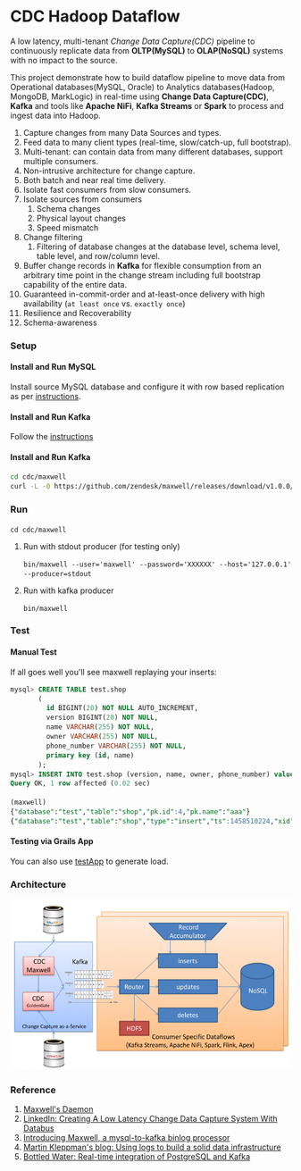 CDC Hadoop Dataflow
===================
A low latency, multi-tenant *Change Data Capture(CDC)* pipeline to continuously replicate data from **OLTP(**MySQL**)** to **OLAP(**NoSQL**)** systems with no impact to the source.

This project demonstrate how to build dataflow pipeline to move data from Operational databases(MySQL, Oracle) to Analytics databases(Hadoop, MongoDB, MarkLogic) in real-time using **Change Data Capture(CDC)**, **Kafka** and tools like **Apache NiFi**, **Kafka Streams** or **Spark** to process and ingest data into Hadoop.


1. Capture changes from many Data Sources and types.
2. Feed data to many client types (real-time, slow/catch-up, full bootstrap).
3. Multi-tenant: can contain data from many different databases, support multiple consumers.
4. Non-intrusive architecture for change capture.
5. Both batch and near real time delivery.
6. Isolate fast consumers from slow consumers.
7. Isolate sources from consumers
    1. Schema changes
    2. Physical layout changes
    3. Speed mismatch
8. Change filtering
    1. Filtering of database changes at the database level, schema level, table level, and row/column level.
9. Buffer change records in **Kafka** for flexible consumption from an arbitrary time point in the change stream including full bootstrap capability of the entire data.
9. Guaranteed in-commit-order and at-least-once delivery with high availability (`at least once` vs. `exactly once`)
10. Resilience and Recoverability
12. Schema-awareness

### Setup

#### Install and Run MySQL
Install source MySQL database and configure it with row based replication as per [instructions](./storage/mysql/).

#### Install and Run Kafka
Follow the [instructions](./storage/kafka/)

#### Install and Run Kafka

```bash
cd cdc/maxwell
curl -L -0 https://github.com/zendesk/maxwell/releases/download/v1.0.0/maxwell-1.0.0.tar.gz | tar --strip-components=1 -zx -C .
```

### Run

   `cd cdc/maxwell`

1. Run with stdout producer (for testing only)

   `bin/maxwell --user='maxwell' --password='XXXXXX' --host='127.0.0.1' --producer=stdout`
2. Run with kafka producer

   `bin/maxwell`

### Test

#### Manual Test
If all goes well you'll see maxwell replaying your inserts:

```sql
mysql> CREATE TABLE test.shop
       (
         id BIGINT(20) NOT NULL AUTO_INCREMENT,
         version BIGINT(20) NOT NULL,
         name VARCHAR(255) NOT NULL,
         owner VARCHAR(255) NOT NULL,
         phone_number VARCHAR(255) NOT NULL,
         primary key (id, name)
       );
mysql> INSERT INTO test.shop (version, name, owner, phone_number) values (0, 'aaa', 'bbb', '3331114444');
Query OK, 1 row affected (0.02 sec)

(maxwell)
{"database":"test","table":"shop","pk.id":4,"pk.name":"aaa"}
{"database":"test","table":"shop","type":"insert","ts":1458510224,"xid":33531,"commit":true,"data":{"owner":"bbb","name":"aaa","phone_number":"3331114444","id":4,"version":0}}
```

####  Testing via Grails App
You can also use [testApp](./testApp/) to generate load.

### Architecture
![cdc architecture](./presentation/images/cdc-architecture.png)

### Reference
1. [Maxwell's Daemon](http://maxwells-daemon.io/quickstart/)
2. [LinkedIn: Creating A Low Latency Change Data Capture System With Databus](http://highscalability.com/blog/2012/3/19/linkedin-creating-a-low-latency-change-data-capture-system-w.html)
3. [Introducing Maxwell, a mysql-to-kafka binlog processor](https://developer.zendesk.com/blog/introducing-maxwell-a-mysql-to-kafka-binlog-processor)
4. [Martin Kleppman's blog: Using logs to build a solid data infrastructure](https://martin.kleppmann.com/2015/05/27/logs-for-data-infrastructure.html)
5. [Bottled Water: Real-time integration of PostgreSQL and Kafka](http://www.confluent.io/blog/bottled-water-real-time-integration-of-postgresql-and-kafka/)
